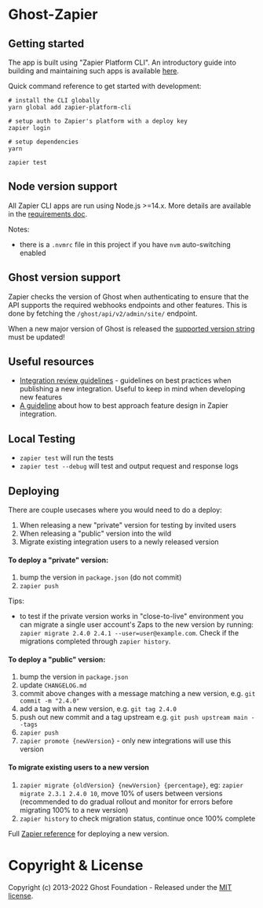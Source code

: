 # Ghost-Zapier

## Getting started
The app is built using "Zapier Platform CLI". An introductory guide into building and maintaining such apps is available [here](https://platform.zapier.com/cli_tutorials/getting-started).

Quick command reference to get started with development:
```
# install the CLI globally
yarn global add zapier-platform-cli

# setup auth to Zapier's platform with a deploy key
zapier login

# setup dependencies
yarn

zapier test
```

## Node version support

All Zapier CLI apps are run using Node.js >=14.x. More details are available in the [requirements doc](https://zapier.github.io/zapier-platform-cli/index.html#requirements).

Notes:
- there is a `.nvmrc` file in this project if you have `nvm` auto-switching enabled

## Ghost version support

Zapier checks the version of Ghost when authenticating to ensure that the API supports the required webhooks endpoints and other features. This is done by fetching the `/ghost/api/v2/admin/site/` endpoint.

When a new major version of Ghost is released the [supported version string](https://github.com/TryGhost/Ghost-Zapier/blob/4739696c1dde5a197ea89531536deebfab8f57ab/app/authentication.js#L4) must be updated!

## Useful resources

- [Integration review guidelines](https://platform.zapier.com/partners/integration-review-guidelines) - guidelines on best practices when publishing a new integration. Useful to keep in mind when developing new features
- [A guideline](https://zapier.com/developer/documentation/v2/planning-guide-v1/#update-actions) about how to best approach feature design in Zapier integration.

## Local Testing

- `zapier test` will run the tests
- `zapier test --debug` will test and output request and response logs

## Deploying

There are couple usecases where you would need to do a deploy:
1. When releasing a new "private" version for testing by invited users
2. When releasing a "public" version into the wild
3. Migrate existing integration users to a newly released version

#### To deploy a "private" version:
1. bump the version in `package.json` (do not commit)
2. `zapier push`

Tips:
- to test if the private version works in "close-to-live" environment you can migrate a single user account's Zaps to the new version by running: `zapier migrate 2.4.0 2.4.1 --user=user@example.com`. Check if the migrations completed through `zapier history`.

#### To deploy a "public" version:
1. bump the version in `package.json`
2. update `CHANGELOG.md`
3. commit above changes with a message matching a new version, e.g. `git commit -m "2.4.0"`
4. add a tag with a new version, e.g. `git tag 2.4.0`
5. push out new commit and a tag upstream e.g. `git push upstream main --tags`
6. `zapier push`
7. `zapier promote {newVersion}` - only new integrations will use this version

#### To migrate existing users to a new version
1. `zapier migrate {oldVersion} {newVersion} {percentage}`, eg: `zapier migrate 2.3.1 2.4.0 10`, move 10% of users between versions (recommended to do gradual rollout and monitor for errors before migrating 100% to a new version)
2. `zapier history` to check migration status, continue once 100% complete

Full [Zapier reference](https://platform.zapier.com/cli_docs/docs#deploying-an-app-version) for deploying a new version.


# Copyright & License 

Copyright (c) 2013-2022 Ghost Foundation - Released under the [MIT license](LICENSE).
